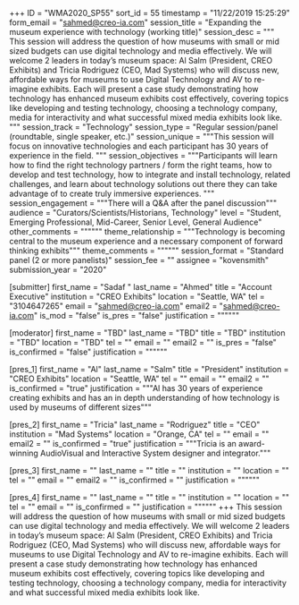 +++
ID = "WMA2020_SP55"
sort_id = 55
timestamp = "11/22/2019 15:25:29"
form_email = "sahmed@creo-ia.com"
session_title = "Expanding the museum experience with technology (working title)"
session_desc = """ This session will address the question of how museums with small or mid sized budgets can use digital technology and media effectively. We will welcome 2 leaders in today’s museum space: Al Salm (President, CREO Exhibits) and Tricia Rodriguez (CEO, Mad Systems) who will discuss new, affordable ways for museums to use Digital Technology and AV to re-imagine exhibits. Each will present a case study demonstrating how technology has enhanced museum exhibits cost effectively, covering topics like developing and testing technology, choosing a technology company, media for interactivity and what successful mixed media exhibits look like.
"""
session_track = "Technology"
session_type = "Regular session/panel (roundtable, single speaker, etc.)"
session_unique = """This session will focus on innovative technologies and each participant has 30 years of experience in the field. """
session_objectives = """Participants will learn how to find the right technology partners / form the right teams, how to develop and test technology, how to integrate and install technology, related challenges, and learn about technology solutions out there they can take advantage of to create truly immersive experiences. """
session_engagement = """There will a Q&A after the panel discussion"""
audience = "Curators/Scientists/Historians, Technology"
level = "Student, Emerging Professional, Mid-Career, Senior Level, General Audience"
other_comments = """"""
theme_relationship = """Technology is becoming central to the museum experience and a necessary component of forward thinking exhibits"""
theme_comments = """"""
session_format = "Standard panel (2 or more panelists)"
session_fee = ""
assignee = "kovensmith"
submission_year = "2020"

[submitter]
first_name = "Sadaf "
last_name = "Ahmed"
title = "Account Executive"
institution = "CREO Exhibits"
location = "Seattle, WA"
tel = "3104647265"
email = "sahmed@creo-ia.com"
email2 = "sahmed@creo-ia.com"
is_mod = "false"
is_pres = "false"
justification = """"""

[moderator]
first_name = "TBD"
last_name = "TBD"
title = "TBD"
institution = "TBD"
location = "TBD"
tel = ""
email = ""
email2 = ""
is_pres = "false"
is_confirmed = "false"
justification = """"""

[pres_1]
first_name = "Al"
last_name = "Salm"
title = "President"
institution = "CREO Exhibits"
location = "Seattle, WA"
tel = ""
email = ""
email2 = ""
is_confirmed = "true"
justification = """Al has 30 years of experience creating exhibits and has an in depth understanding of how technology is used by museums of different sizes"""

[pres_2]
first_name = "Tricia"
last_name = "Rodriguez"
title = "CEO"
institution = "Mad Systems"
location = "Orange, CA"
tel = ""
email = ""
email2 = ""
is_confirmed = "true"
justification = """Tricia is an award-winning AudioVisual and Interactive System designer and integrator."""

[pres_3]
first_name = ""
last_name = ""
title = ""
institution = ""
location = ""
tel = ""
email = ""
email2 = ""
is_confirmed = ""
justification = """"""

[pres_4]
first_name = ""
last_name = ""
title = ""
institution = ""
location = ""
tel = ""
email = ""
is_confirmed = ""
justification = """"""
+++
 This session will address the question of how museums with small or mid sized budgets can use digital technology and media effectively. We will welcome 2 leaders in today’s museum space: Al Salm (President, CREO Exhibits) and Tricia Rodriguez (CEO, Mad Systems) who will discuss new, affordable ways for museums to use Digital Technology and AV to re-imagine exhibits. Each will present a case study demonstrating how technology has enhanced museum exhibits cost effectively, covering topics like developing and testing technology, choosing a technology company, media for interactivity and what successful mixed media exhibits look like.
